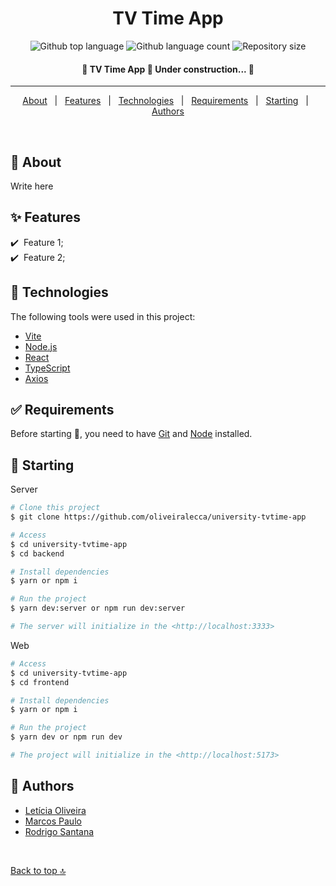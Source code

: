<div align="center" id="top"> 
  <!--<a href="https://university-db-project.vercel.app/" target="_blank"><img alt="Demo site" src="https://img.shields.io/badge/%F0%9F%94%97-demo-FF69B4"></a>-->
</div>

<h1 align="center">TV Time App</h1>

<p align="center">
  <img alt="Github top language" src="https://img.shields.io/github/languages/top/oliveiralecca/university-tvtime-app?color=56BEB8">

  <img alt="Github language count" src="https://img.shields.io/github/languages/count/oliveiralecca/university-tvtime-app?color=56BEB8">

  <img alt="Repository size" src="https://img.shields.io/github/repo-size/oliveiralecca/university-tvtime-app?color=56BEB8">
</p>

<!-- Status -->

<h4 align="center"> 
	🚧  TV Time App 🚀 Under construction...  🚧
</h4>

<hr>

<p align="center">
  <a href="#dart-about">About</a> &#xa0; | &#xa0; 
  <a href="#sparkles-features">Features</a> &#xa0; | &#xa0;
  <a href="#rocket-technologies">Technologies</a> &#xa0; | &#xa0;
  <a href="#white_check_mark-requirements">Requirements</a> &#xa0; | &#xa0;
  <a href="#checkered_flag-starting">Starting</a> &#xa0; | &#xa0;
  <!-- <a href="#memo-license">License</a> &#xa0; | &#xa0; -->
  <a href="#memo-authors">Authors</a>
</p>

<br>

## :dart: About ##

Write here

## :sparkles: Features ##

:heavy_check_mark: &nbsp;Feature 1;\
:heavy_check_mark: &nbsp;Feature 2;

## :rocket: Technologies ##

The following tools were used in this project:

- [Vite](https://vitejs.dev/)
- [Node.js](https://nodejs.org/en/)
- [React](https://pt-br.reactjs.org/)
- [TypeScript](https://www.typescriptlang.org/)
- [Axios](https://axios-http.com/ptbr/docs/intro)


## :white_check_mark: Requirements ##

Before starting :checkered_flag:, you need to have [Git](https://git-scm.com) and [Node](https://nodejs.org/en/)  installed.

## :checkered_flag: Starting ##
Server

```bash
# Clone this project
$ git clone https://github.com/oliveiralecca/university-tvtime-app

# Access
$ cd university-tvtime-app
$ cd backend

# Install dependencies
$ yarn or npm i

# Run the project
$ yarn dev:server or npm run dev:server

# The server will initialize in the <http://localhost:3333>
```

Web

```bash
# Access
$ cd university-tvtime-app
$ cd frontend

# Install dependencies
$ yarn or npm i

# Run the project
$ yarn dev or npm run dev

# The project will initialize in the <http://localhost:5173>
```

<!-- ## :memo: License ##

This project is under license from MIT. For more details, see the [LICENSE](LICENSE) file. -->

## :memo: Authors ##

- [Letícia Oliveira](https://github.com/oliveiralecca)
- [Marcos Paulo](https://github.com/mpaullos)
- [Rodrigo Santana](https://github.com/rodrigodesan)

&#xa0;

<a href="#top">Back to top :top:</a>
